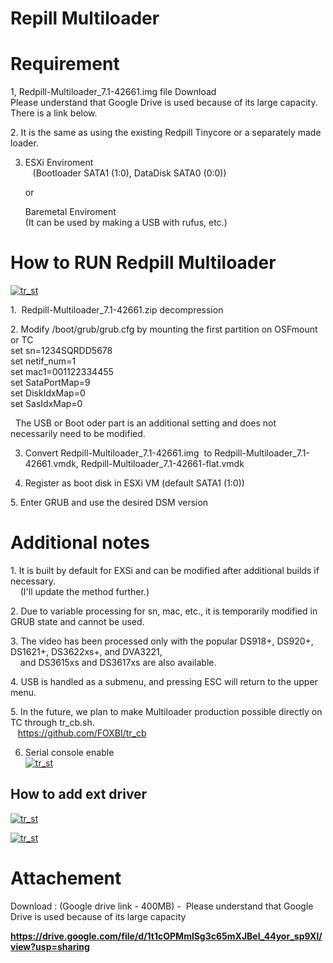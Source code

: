 # Repill Multiloader

# Requirement
1, Redpill-Multiloader_7.1-42661.img file Download<br>
   Please understand that Google Drive is used because of its large capacity. There is a link below.

2. It is the same as using the existing Redpill Tinycore or a separately made loader.

3. ESXi Enviroment<br>
   (Bootloader SATA1 (1:0), DataDisk SATA0 (0:0))
   
   or
   
   Baremetal Enviroment<br>
   (It can be used by making a USB with rufus, etc.)

# How to RUN Redpill Multiloader

[![tr_st](http://img.youtube.com/vi/NxuISAZaRRk/0.jpg)](https://youtu.be/NxuISAZaRRk) 

1.  Redpill-Multiloader_7.1-42661.zip decompression

2. Modify /boot/grub/grub.cfg by mounting the first partition on OSFmount or TC<br>
   set sn=1234SQRDD5678<br>
   set netif_num=1<br>
   set mac1=001122334455<br>
   set SataPortMap=9<br>
   set DiskIdxMap=0<br>
   set SasIdxMap=0

  The USB or Boot oder part is an additional setting and does not necessarily need to be modified.
 

3. Convert Redpill-Multiloader_7.1-42661.img  to Redpill-Multiloader_7.1-42661.vmdk, Redpill-Multiloader_7.1-42661-flat.vmdk

4. Register as boot disk in ESXi VM (default SATA1 (1:0))

5. Enter GRUB and use the desired DSM version

# Additional notes

1. It is built by default for EXSi and can be modified after additional builds if necessary.<br>
    (I'll update the method further.)

2. Due to variable processing for sn, mac, etc., it is temporarily modified in GRUB state and cannot be used.

3. The video has been processed only with the popular DS918+, DS920+, DS1621+, DS3622xs+, and DVA3221,<br>
    and DS3615xs and DS3617xs are also available.

4. USB is handled as a submenu, and pressing ESC will return to the upper menu.

5. In the future, we plan to make Multiloader production possible directly on TC through tr_cb.sh.<br>
   https://github.com/FOXBI/tr_cb
   
6. Serial console enable<br>
[![tr_st](http://img.youtube.com/vi/6zvQ_Ss8ZIw/0.jpg)](https://youtu.be/6zvQ_Ss8ZIw) 

## How to add ext driver

[![tr_st](http://img.youtube.com/vi/vRdB3eei0Ls/0.jpg)](https://youtu.be/vRdB3eei0Ls) 

[![tr_st](http://img.youtube.com/vi/-vWThoUIVrI/0.jpg)](https://youtu.be/-vWThoUIVrI) 

# Attachement

Download : (Google drive link - 400MB) -  Please understand that Google Drive is used because of its large capacity

<b>https://drive.google.com/file/d/1t1cOPMmlSg3c65mXJBeI_44yor_sp9Xl/view?usp=sharing</b>


